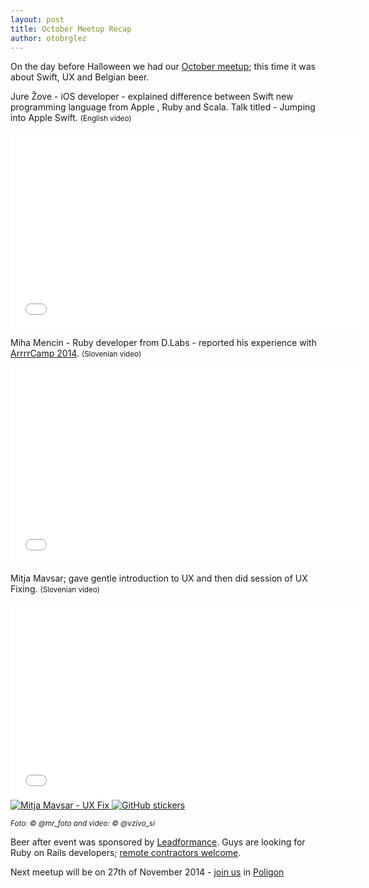 ```yaml
---
layout: post
title: October Meetup Recap
author: otobrglez
---
```


On the day before Halloween we had our [October meetup](http://www.meetup.com/RubySlovenia/events/209625822/); this time it was about Swift, UX and Belgian beer.

Jure Žove - iOS developer - explained difference between Swift new programming language from Apple , Ruby and Scala. Talk titled - Jumping into Apple Swift. <small>(English video)</small>

<iframe width="560" height="315" src="//www.youtube.com/embed/JGgIK1Q2Gf8" frameborder="0" allowfullscreen></iframe>

Miha Mencin - Ruby developer from D.Labs - reported his experience with [ArrrrCamp 2014](http://2014.arrrrcamp.be/). <small>(Slovenian video)</small>

<iframe width="560" height="315" src="//www.youtube.com/embed/ohcCdul35vQ" frameborder="0" allowfullscreen></iframe>

Mitja Mavsar; gave gentle introduction to UX and then did session of UX Fixing. <small>(Slovenian video)</small>

<iframe width="560" height="315" src="//www.youtube.com/embed/wVVmdsx5jI8" frameborder="0" allowfullscreen></iframe>

<div class="gallery">
  <a href="http://www.meetup.com/RubySlovenia/photos/25518142/#427787102" target="_blank">
    <img src="http://photos2.meetupstatic.com/photos/event/b/7/f/e/highres_427787102.jpeg" alt="Mitja Mavsar - UX Fix">
  </a>
  <a href="http://www.meetup.com/RubySlovenia/photos/25518142/#427652232" target="_blank">
    <img src="http://photos1.meetupstatic.com/photos/event/7/d/e/8/highres_427652232.jpeg" alt="GitHub stickers" class="last">
  </a>
</div>

<small><i>Foto: &copy; @mr_foto and video: &copy; @vzivo_si</i></small>

Beer after event was sponsored by [Leadformance](http://www.leadformance.com/). Guys are looking for Ruby on Rails developers; [remote contractors welcome](http://jobs.leadformance.com/).

Next meetup will be on 27th of November 2014 - [join us][join-us] in [Poligon][pcc]

[join-us]: http://www.meetup.com/RubySlovenia/events/216634462/
[pcc]: http://www.poligon.si/
